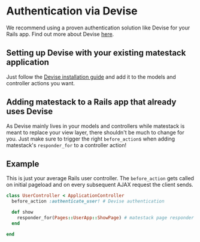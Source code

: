 # Authentication via Devise

We recommend using a proven authentication solution like Devise for your Rails app. Find out more about Devise [here](https://github.com/plataformatec/devise/).

## Setting up Devise with your existing matestack application

Just follow the [Devise installation guide](https://github.com/plataformatec/devise/#getting-started) and add it to the models and controller actions you want.

## Adding matestack to a Rails app that already uses Devise

As Devise mainly lives in your models and controllers while matestack is meant to replace your view layer, there shouldn't be much to change for you. Just make sure to trigger the right `before_action`s when adding matestack's `responder_for` to a controller action!


## Example

This is just your average Rails user controller. The `before_action` gets called on initial pageload and on every subsequent AJAX request the client sends.

```ruby
class UserController < ApplicationController
  before_action :authenticate_user! # Devise authentication

  def show
    responder_for(Pages::UserApp::ShowPage) # matestack page responder
  end

end
```
